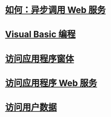 # [如何：异步调用 Web 服务](how-to-call-a-web-service-asynchronously.md)
# [Visual Basic 编程](index.md)
# [访问应用程序窗体](accessing-application-forms.md)
# [访问应用程序 Web 服务](accessing-application-web-services.md)
# [访问用户数据](accessing-user-data.md)
